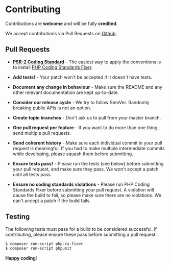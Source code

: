 # Contributing

Contributions are **welcome** and will be fully **credited**.

We accept contributions via Pull Requests on [Github](https://github.com/itsmestevieg/oauth2-nitrado).

## Pull Requests

- **[PSR-2 Coding Standard](https://github.com/php-fig/fig-standards/blob/master/accepted/PSR-2-coding-style-guide.md)** - The easiest way to apply the conventions is to install [PHP Coding Standards Fixer](https://github.com/FriendsOfPHP/PHP-CS-Fixer).

- **Add tests!** - Your patch won't be accepted if it doesn't have tests.

- **Document any change in behaviour** - Make sure the README and any other relevant documentation are kept up-to-date.

- **Consider our release cycle** - We try to follow SemVer. Randomly breaking public APIs is not an option.

- **Create topic branches** - Don't ask us to pull from your master branch.

- **One pull request per feature** - If you want to do more than one thing, send multiple pull requests.

- **Send coherent history** - Make sure each individual commit in your pull request is meaningful. If you had to make multiple intermediate commits while developing, please squash them before submitting.

- **Ensure tests pass!** - Please run the tests (see below) before submitting your pull request, and make sure they pass. We won't accept a patch until all tests pass.

- **Ensure no coding standards violations** - Please run PHP Coding Standards Fixer before submitting your pull request. A violation will cause the build to fail, so please make sure there are no violations. We can't accept a patch if the build fails.

## Testing

The following tests must pass for a build to be considered successful. If contributing, please ensure these pass before submitting a pull request.

```bash
$ composer run-script php-cs-fixer
$ composer run-script phpunit
```

**Happy coding**!
